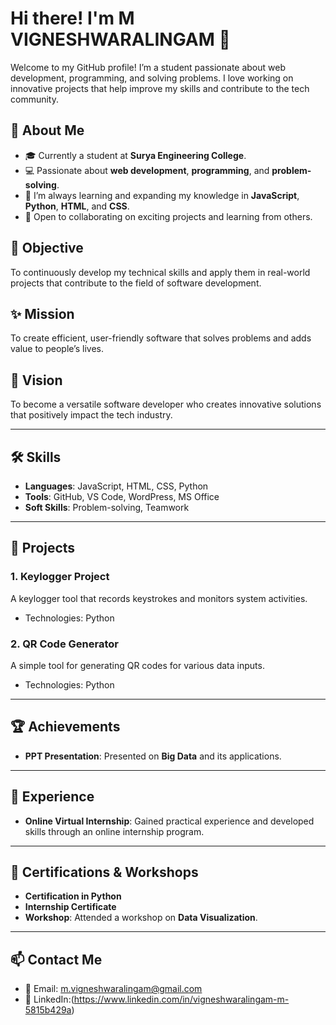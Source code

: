 

# Hi there! I'm M VIGNESHWARALINGAM 👋

Welcome to my GitHub profile! I’m a student passionate about web development, programming, and solving problems. I love working on innovative projects that help improve my skills and contribute to the tech community.

## 📌 About Me

- 🎓 Currently a student at **Surya Engineering College**.
- 💻 Passionate about **web development**, **programming**, and **problem-solving**.
- 🌱 I’m always learning and expanding my knowledge in **JavaScript**, **Python**, **HTML**, and **CSS**.
- 🤝 Open to collaborating on exciting projects and learning from others.

## 🚀 Objective

To continuously develop my technical skills and apply them in real-world projects that contribute to the field of software development.

## ✨ Mission

To create efficient, user-friendly software that solves problems and adds value to people’s lives.

## 🌠 Vision

To become a versatile software developer who creates innovative solutions that positively impact the tech industry.

---

## 🛠 Skills

- **Languages**: JavaScript, HTML, CSS, Python
- **Tools**: GitHub, VS Code, WordPress, MS Office
- **Soft Skills**: Problem-solving, Teamwork

---

## 🎯 Projects

### 1. **Keylogger Project**
A keylogger tool that records keystrokes and monitors system activities.

- Technologies: Python

### 2. **QR Code Generator**
A simple tool for generating QR codes for various data inputs.

- Technologies: Python

---

## 🏆 Achievements

- **PPT Presentation**: Presented on **Big Data** and its applications.

---

## 💼 Experience

- **Online Virtual Internship**: Gained practical experience and developed skills through an online internship program.

---

## 📜 Certifications & Workshops

- **Certification in Python**
- **Internship Certificate**
- **Workshop**: Attended a workshop on **Data Visualization**.

---

## 📫 Contact Me

- 📧 Email: m.vigneshwaralingam@gmail.com
- 💼 LinkedIn:(https://www.linkedin.com/in/vigneshwaralingam-m-5815b429a)
